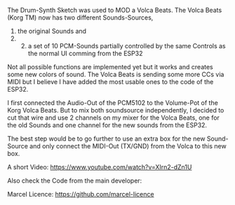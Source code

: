 The Drum-Synth Sketch was used to MOD a Volca Beats.
The Volca Beats (Korg TM) now has two different Sounds-Sources, 
1. the original Sounds and 
2. 2. a set of 10 PCM-Sounds partially controlled by the same Controls as the normal UI comming from the ESP32

Not all possible functions are implemented yet but it works and creates some new colors of sound.
The Volca Beats is sending some more CCs via MIDI but I believe I have added the most usable ones to the code of the ESP32.

I first connected the Audio-Out of the PCM5102 to the Volume-Pot of the Korg Volca Beats. But to mix both soundsource independently, I decided to cut that wire and use 2 channels on my mixer for the Volca Beats, one for the old Sounds and one channel for the new sounds from the ESP32.

The best step would be to go further to use an extra box for the new Sound-Source and only connect the MIDI-Out (TX/GND) from the Volca to this new box.

A short Video:
https://www.youtube.com/watch?v=XIrn2-dZn1U

Also check the Code from the main developer: 

Marcel Licence:
https://github.com/marcel-licence
